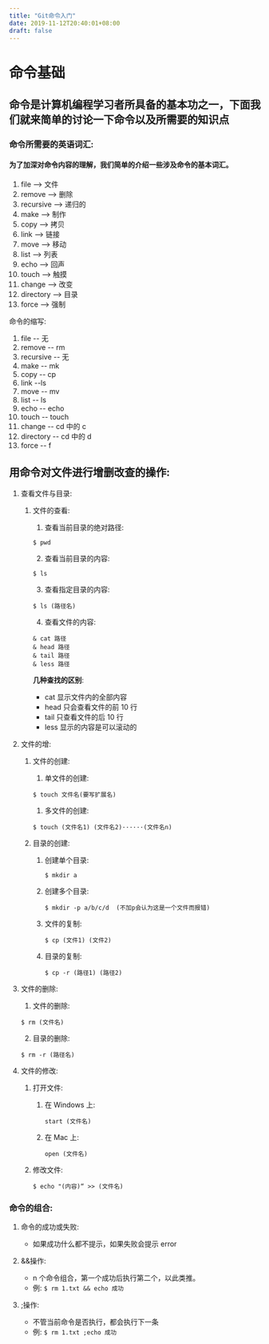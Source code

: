 ```yaml
---
title: "Git命令入门"
date: 2019-11-12T20:40:01+08:00
draft: false
---
```


# 命令基础

## 命令是计算机编程学习者所具备的基本功之一，下面我们就来简单的讨论一下命令以及所需要的知识点

### 命令所需要的英语词汇:

#### 为了加深对命令内容的理解，我们简单的介绍一些涉及命令的基本词汇。

1.  file --> 文件
2.  remove --> 删除
3.  recursive --> 递归的
4.  make --> 制作
5.  copy --> 拷贝
6.  link --> 链接
7.  move --> 移动
8.  list --> 列表
9.  echo --> 回声
10. touch --> 触摸
11. change --> 改变
12. directory --> 目录
13. force --> 强制

命令的缩写:

1.  file -- 无
2.  remove -- rm
3.  recursive -- 无
4.  make -- mk
5.  copy -- cp
6.  link --ls
7.  move -- mv
8.  list -- ls
9.  echo -- echo
10. touch -- touch
11. change -- cd 中的 c
12. directory -- cd 中的 d
13. force -- f

## 用命令对文件进行增删改查的操作:

1. 查看文件与目录:

   1. 文件的查看:

      1. 查看当前目录的绝对路径:

      ```
      $ pwd
      ```


      2. 查看当前目录的内容:

      ```
      $ ls
      ```

      3. 查看指定目录的内容:

      ```
      $ ls (路径名)
      ```

      4. 查看文件的内容:

      ```
      & cat 路径
      & head 路径
      & tail 路径
      & less 路径
      ```

      **几种查找的区别**:

      - cat 显示文件内的全部内容
      - head 只会查看文件的前 10 行
      - tail 只查看文件的后 10 行
      - less 显示的内容是可以滚动的

2. 文件的增:

   1. 文件的创建:

      1. 单文件的创建:

      ```
      $ touch 文件名(要写扩展名)
      ```

      1. 多文件的创建:

      ```
      $ touch (文件名1) (文件名2)······(文件名n)
      ```

   2. 目录的创建:

      1. 创建单个目录:
         ```
         $ mkdir a
         ```
      2. 创建多个目录:

         ```
         $ mkdir -p a/b/c/d  (不加p会认为这是一个文件而报错)
         ```

      3. 文件的复制:

         ```
         $ cp (文件1) (文件2)
         ```

      4. 目录的复制:

         ```
         $ cp -r (路径1) (路径2)
         ```

3. 文件的删除:

   1. 文件的删除:

   ```
   $ rm (文件名)
   ```

   2. 目录的删除:

   ```
   $ rm -r (路径名)
   ```

4. 文件的修改:

   1. 打开文件:

      1. 在 Windows 上:

         ```
         start (文件名)
         ```

      2. 在 Mac 上:

         ```
         open (文件名)
         ```

   2. 修改文件:

      ```
      $ echo "(内容)“ >> (文件名)
      ```

### 命令的组合:

1.  命令的成功或失败:

    - 如果成功什么都不提示，如果失败会提示 error

2.  &&操作:

    - n 个命令组合，第一个成功后执行第二个，以此类推。
    - 例: `$ rm 1.txt && echo 成功`

3.  ;操作:

    - 不管当前命令是否执行，都会执行下一条
    - 例: `$ rm 1.txt ;echo 成功`
